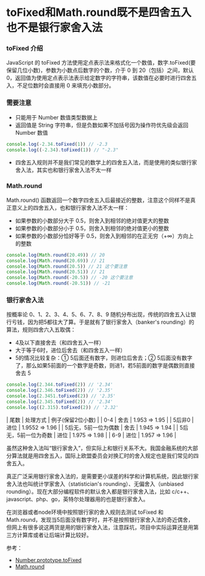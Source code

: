 
# toFixed和Math.round既不是四舍五入也不是银行家舍入法

### toFixed 介绍
JavaScript 的 toFixed 方法使用定点表示法来格式化一个数值，数字.toFixed(要保留几位小数)，参数为小数点后数字的个数，介于 0 到 20（包括）之间，默认 0，返回值为使用定点表示法表示给定数字的字符串，该数值在必要时进行四舍五入，不足位数时会直接用 0 来填充小数部分。

### 需要注意
* 只能用于 Number 数值类型数据上
* 返回值是 String 字符串，但是负数如果不加括号因为操作符优先级会返回 Number 数值
```js
console.log(-2.34.toFixed(1)) // -2.3
console.log((-2.34).toFixed(1)) // "-2.3"
```
* 四舍五入规则并不是我们常见的数学上的四舍五入法，而是使用的类似银行家舍入法，其实也和银行家舍入法不太一样

### Math.round
Math.round() 函数返回一个数字四舍五入后最接近的整数，注意这个同样不是真正意义上的四舍五入，也和银行家舍入法不太一样：
* 如果参数的小数部分大于 0.5，则舍入到相邻的绝对值更大的整数
* 如果参数的小数部分小于 0.5，则舍入到相邻的绝对值更小的整数
* 如果参数的小数部分恰好等于 0.5，则舍入到相邻的在正无穷（+∞）方向上的整数
```js
console.log(Math.round(20.49)) // 20
console.log(Math.round(20.69)) // 21
console.log(Math.round(20.5)) // 21 这个要注意
console.log(Math.round(20.51)) // 21
console.log(Math.round(-20.5)) // -20 这个要注意
console.log(Math.round(-20.51)) // -21
```

### 银行家舍入法
按概率论 0、1、2、3、4、5、6、7、8、9 随机分布出现，传统的四舍五入让银行亏钱，因为把5都往大了算。于是就有了银行家舍入（banker's rounding）的算法，规则四舍六入五取偶：
* 4及以下直接舍去（和四舍五入一样）
* 大于等于6时，进位后舍去（和四舍五入一样）
* 5的情况比较复杂：① 5后面还有数字，则进位后舍去；② 5后面没有数字了，那么如果5前面的一个数字是奇数，则进1，若5前面的数字是偶数则直接舍去 5
```js
console.log(2.344.toFixed(2)) // '2.34'
console.log(2.346.toFixed(2)) // '2.35'
console.log(2.3451.toFixed(2)) // '2.35'
console.log(2.345.toFixed(2)) // '2.34'
console.log((2.315).toFixed(2)) // '2.32'
```
|    尾数                  |   处理方式  |    例子(保留2位小数)    |
|    0-4                   |   舍去      |    1.953 => 1.95       |
|    5后非0                |   进位      |    1.9552 => 1.96      |
|    5后无，5前一位为偶数   |   舍去      |    1.945 => 1.94       |
|    5后无，5前一位为奇数   |   进位      |    1.975 => 1.98       |
|    6-9                   |   进位      |    1.957 => 1.96        |

虽然这种舍入法叫“银行家舍入”，但实际上和银行关系不大。我国金融系统的大部分算法就是用四舍五入，国际上欧盟委员会对换汇时的舍入规定也是我们常见的四舍五入。

真正广泛采用银行家舍入法的，是需要更小误差的科学和计算机系统，因此银行家舍入法也叫统计学家舍入（statistician's rounding）、无偏舍入（unbiased rounding）。现在大部分编程软件的默认舍入都是银行家舍入法，比如 c/c++、javascript、php、go，英特尔处理器用的也是银行家舍入。

在浏览器或者node环境中按照银行家的舍入规则去测试 toFixed 和 Math.round，发现当5后面没有数字时，并不是按照银行家舍入法的奇近偶舍，但网上有很多说这两货是用的银行家舍入法，注意踩坑，项目中实际运算还是用第三方计算库或者让后端计算比较好。

参考：
* [Number.prototype.toFixed](https://developer.mozilla.org/zh-CN/docs/Web/JavaScript/Reference/Global_Objects/Number/toFixed)
* [Math.round](https://developer.mozilla.org/zh-CN/docs/Web/JavaScript/Reference/Global_Objects/Math/round)